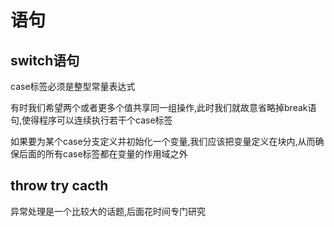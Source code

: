 # 语句

## switch语句

case标签必须是整型常量表达式

有时我们希望两个或者更多个值共享同一组操作,此时我们就故意省略掉break语句,使得程序可以连续执行若干个case标签

如果要为某个case分支定义并初始化一个变量,我们应该把变量定义在块内,从而确保后面的所有case标签都在变量的作用域之外

## throw try cacth

异常处理是一个比较大的话题,后面花时间专门研究
